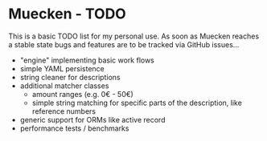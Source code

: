 # Muecken - TODO

This is a basic TODO list for my personal use. As soon as Muecken reaches a
stable state bugs and features are to be tracked via GitHub issues...

- "engine" implementing basic work flows
- simple YAML persistence
- string cleaner for descriptions
- additional matcher classes
  - amount ranges (e.g. 0€ - 50€)
  - simple string matching for specific parts of the description, like reference numbers
- generic support for ORMs like active record
- performance tests / benchmarks
